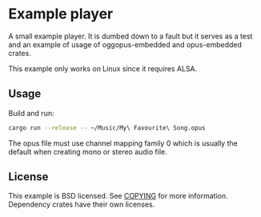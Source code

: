 Example player
==============
A small example player. It is dumbed down to a fault but it serves as a test
and an example of usage of oggopus-embedded and opus-embedded crates.

This example only works on Linux since it requires ALSA.

Usage
-----
Build and run:
```sh
cargo run --release -- ~/Music/My\ Favourite\ Song.opus
```

The opus file must use channel mapping family 0 which is usually the default
when creating mono or stereo audio file.

License
-------
This example is BSD licensed. See [COPYING](COPYING) for more information.
Dependency crates have their own licenses.

